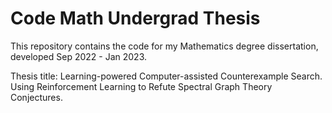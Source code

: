 Code Math Undergrad Thesis
==============================

This repository contains the code for my Mathematics degree dissertation, developed Sep 2022 - Jan 2023.

Thesis title: Learning-powered Computer-assisted Counterexample Search. Using Reinforcement Learning to Refute Spectral Graph Theory Conjectures.
